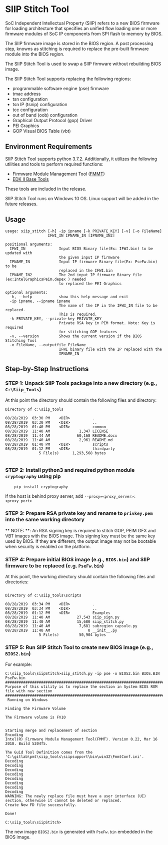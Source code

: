 # SIIP Stitch Tool

SoC Independent Intellectual Property (SIIP) refers to a new BIOS firmware for loading architecture that specifies an unified flow loading one or more firmware modules of SoC IP components from SPI flash to memory by BIOS.

The SIIP firmware image is stored in the BIOS region. A post processing step, knowns as stitching is required to replace the pre-built firmware module into the BIOS region.

The SIIP Stitch Tool is used to swap a SIIP firmware without rebuilding BIOS image.

The SIIP Stitch Tool supports replacing the following regions:
  * programmable software engine (pse) firmware
  * tmac address
  * tsn configuration
  * tsn IP (tsnip) configuration
  * tcc configuration
  * out of band (oob) configuration
  * Graphical Output Protocol (gop) Driver
  * PEI Graphics
  * GOP Visual BIOS Table (vbt)


## Environment Requirements

SIIP Stitch Tool supports python 3.7.2. Additionally, it utilizes the following utilities and tools to perform required functions:

* Firmware Module Management Tool ([FMMT](https://firmware.intel.com/develop))
* [EDK II Base Tools](https://github.com/tianocore/tianocore.github.io/wiki/EDK-II-Tools-List)

These tools are included in the release.

SIIP Stitch Tool runs on Windows 10 OS. Linux support will be added in the future releases.

## Usage

```
usage: siip_stitch [-h] -ip ipname [-k PRIVATE_KEY] [-v] [-o FileName]
                   IFWI_IN IPNAME_IN [IPNAME_IN2]

positional arguments:
  IFWI_IN               Input BIOS Binary file(Ex: IFWI.bin) to be updated with
                        the given input IP firmware
  IPNAME_IN             Input IP firmware Binary file(Ex: PseFw.bin) to be
                        replaced in the IFWI.bin
  IPNAME_IN2            The 2nd input IP firmware Binary file (ex:IntelGraphicsPeim.depex ) needed
                        to replaced the PEI Graphics

optional arguments:
  -h, --help            show this help message and exit
  -ip ipname, --ipname ipname
                        The name of the IP in the IFWI_IN file to be replaced.
                        This is required.
  -k PRIVATE_KEY, --private-key PRIVATE_KEY
                        Private RSA key in PEM format. Note: Key is required
                        for stitching GOP features
  -v, --version         Shows the current version if the BIOS Stitching Tool
  -o FileName, --outputfile FileName
                        IFWI binary file with the IP replaced with the
                        IPNAME_IN
```

## Step-by-Step Instructions

### STEP 1: Unpack SIIP Tools package into a new directory (e.g., `C:\Siip_Tools`)

At this point the directory should contain the following files and directory:

```
Directory of c:\siip_tools

08/28/2019  03:30 PM    <DIR>          .
08/28/2019  03:30 PM    <DIR>          ..
08/28/2019  01:40 PM    <DIR>          common
08/28/2019  11:40 AM             1,347 LICENSE
08/28/2019  11:44 AM            60,168 README.docx
08/28/2019  11:40 AM             2,961 README.md
08/28/2019  01:40 PM    <DIR>          scripts
08/28/2019  01:12 PM    <DIR>          thirdparty
               5 File(s)      1,293,568 bytes


```

### STEP 2: Install python3 and required python module `cryptography` using pip

```
    pip install cryptography
```

If the host is behind proxy server, add `--proxy=<proxy_server>:<proxy_port>`


### STEP 3: Prepare RSA private key and rename to `privkey.pem` into the same working directory

** NOTE: **: An RSA signing key is required to stitch GOP, PEIM GFX and VBT images with the BIOS image. This signing key must be the same key used by BIOS. If they are different, the output image may not be bootable when security is enabled on the platform.


### STEP 4: Prepare initial BIOS image (e.g., `BIOS.bin`) and SIIP firmware to be replaced (e.g. `PseFw.bin`)

At this point, the working directory should contain the following files and directories:

```

Directory of c:\siip_tools\scripts

08/28/2019  03:34 PM    <DIR>          .
08/28/2019  03:34 PM    <DIR>          ..
08/28/2019  01:12 PM    <DIR>          Examples
08/28/2019  11:40 AM            27,543 siip_sign.py
08/28/2019  11:40 AM            15,680 siip_stitch.py
08/28/2019  11:40 AM             7,681 subregion_capsule.py
08/28/2019  11:40 AM                 0 __init__.py
               5 File(s)         50,904 bytes

```


### STEP 5: Run SIIP Stitch Tool to create new BIOS image (e.g., `BIOS2.bin`)

For example:

```
C:\siip_tools\siipStitch>siip_stitch.py -ip pse -o BIOS2.bin BIOS.BIN PseFw.bin
#########################################################################################
Purpose of this utility is to replace the section in System BIOS ROM file with new section
#########################################################################################
 Running on Windows

Finding the Firmware Volume

The Firmware volume is FV10


Starting merge and replacement of section
Encoding
Intel(R) Firmware Module Management Tool(FMMT). Version 0.22, Mar 16 2018. Build 5204f5.

The Guid Tool Definition comes from the 'C:\gitlab\pmt\siip_tools\siipsupport\bin\win32\FmmtConf.ini'.
Decoding
Decoding
Decoding
Decoding
Decoding
Decoding
Decoding
Decoding
WARNING: The newly replace file must have a user interface (UI) section, otherwise it cannot be deleted or replaced.
Create New FD file successfully.

Done!

C:\siip_tools\siipStitch>
```

The new image `BIOS2.bin` is generated with `PseFw.bin` embedded in the BIOS image.
